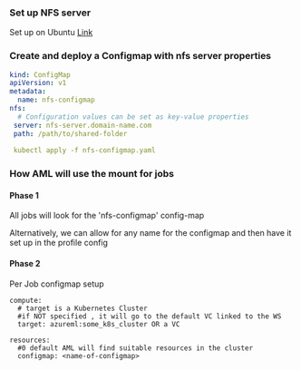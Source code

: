 ### Set up NFS server

Set up on Ubuntu [Link](https://help.ubuntu.com/community/SettingUpNFSHowTo)

### Create and deploy a Configmap with nfs server properties

```nfs-configmap.yaml
kind: ConfigMap 
apiVersion: v1 
metadata:
  name: nfs-configmap 
nfs:
  # Configuration values can be set as key-value properties
 server: nfs-server.domain-name.com
 path: /path/to/shared-folder
 
 kubectl apply -f nfs-configmap.yaml
```

### How AML will use the mount for jobs

#### Phase 1
All jobs will look for the 'nfs-configmap' config-map

Alternatively, we can allow for any name for the configmap and then have it set up in the profile config

#### Phase 2
Per Job configmap setup

```
compute:
  # target is a Kubernetes Cluster 
  #if NOT specified , it will go to the default VC linked to the WS
  target: azureml:some_k8s_cluster OR a VC

resources:
  #0 default AML will find suitable resources in the cluster
  configmap: <name-of-configmap>
```
